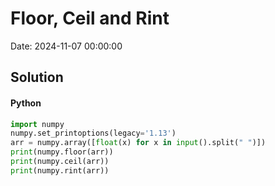 # Floor, Ceil and Rint

Date: 2024-11-07 00:00:00

## Solution

#### Python
```python
import numpy
numpy.set_printoptions(legacy='1.13')
arr = numpy.array([float(x) for x in input().split(" ")])
print(numpy.floor(arr))
print(numpy.ceil(arr))
print(numpy.rint(arr))
 ```
